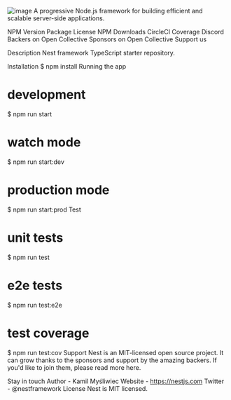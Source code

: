 ![image](https://user-images.githubusercontent.com/32201849/142408114-fb2fd1a7-6b1d-4e54-a989-197a4a53576e.png)
A progressive Node.js framework for building efficient and scalable server-side applications.

NPM Version Package License NPM Downloads CircleCI Coverage Discord Backers on Open Collective Sponsors on Open Collective  Support us 

Description
Nest framework TypeScript starter repository.

Installation
$ npm install
Running the app
# development
$ npm run start

# watch mode
$ npm run start:dev

# production mode
$ npm run start:prod
Test
# unit tests
$ npm run test

# e2e tests
$ npm run test:e2e

# test coverage
$ npm run test:cov
Support
Nest is an MIT-licensed open source project. It can grow thanks to the sponsors and support by the amazing backers. If you'd like to join them, please read more here.

Stay in touch
Author - Kamil Myśliwiec
Website - https://nestjs.com
Twitter - @nestframework
License
Nest is MIT licensed.
